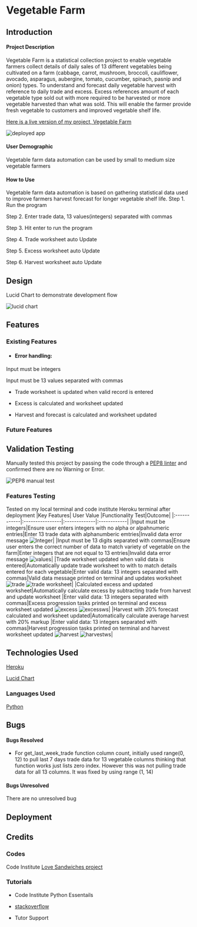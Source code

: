 
# Vegetable Farm
## Introduction
#### Project Description
  Vegetable Farm is a statistical collection project to enable vegetable farmers collect details of daily sales of 13 different vegetables being cultivated on a farm (cabbage, carrot, mushroom, broccoli, cauliflower, avocado, asparagus, aubergine, tomato, cucumber, spinach, pasnip and onion) types. To understand and forecast daily vegetable harvest with reference to daily trade and excess. Excess references amount of each vegetable type sold out with more required to be harvested or more vegetable harvested than what was sold. This will enable the farmer provide fresh vegetable to customers and improved vegetable shelf life. 

  [Here is a live version of my project, Vegetable Farm](https://vegetable-farm-d2f6bd1576d7.herokuapp.com/)

  ![deployed app](./assets/readme-images/deployed%20app.jpg)
#### User Demographic
Vegetable farm data automation can be used by small to medium size vegetable farmers 
#### How to Use
Vegetable farm data automation is based on gathering statistical data used to improve farmers harvest forecast for longer vegetable shelf life.
Step 1. Run the program

Step 2. Enter trade data, 13 values(integers) separated with commas

Step 3. Hit enter to run the program

Step 4. Trade worksheet auto Update

Step 5. Excess worksheet auto Update

Step 6. Harvest worksheet auto Update


## Design
Lucid Chart to demonstrate development flow

![lucid chart](./assets/readme-images/lucidchart.jpg)
## Features
### Existing Features
* #### Error handling:

Input must be integers

Input must be 13 values separated with commas

* Trade worksheet is updated when valid record is entered

* Excess is calculated and worksheet updated

* Harvest and forecast is calculated and worksheet updated

### Future Features
## Validation Testing
Manually tested this project by passing the code through a [PEP8 linter](https://pep8ci.herokuapp.com/) and confirmed there are no Warning or Error.

![PEP8 manual test](./assets/readme-images/Manual-test.jpg)

### Features Testing
 Tested on my local terminal and code institute Heroku terminal after deployment
|Key Features|   User Value   |Functionality Test|Outcome|
|:------------|:----------------|:-------------|:------------|
|Input must be integers|Ensure user enters integers with no alpha or alpahnumeric entries|Enter 13 trade data with alphanumberic emtries|Invalid data error message ![Integer](./assets/readme-images/Integer.jpg)|
|Input must be 13 digits separated with commas|Ensure user enters the correct number of data to match variety of vegetable on the farm|Enter integers that are not equal to 13 entries|Invalid data error message ![values](./assets/readme-images/numbeofvalues.jpg)|
|Trade worksheet updated when valid data is entered|Automatically update trade worksheet to with to match details entered for each vegetable|Enter valid data: 13 integers separated with commas|Valid data message printed on terminal and updates worksheet ![trade](./assets/readme-images/trade.jpg) ![trade worksheet](./assets/readme-images/tradews.jpg)|
|Calculated excess and updated worksheet|Automatically calculate excess by subtracting trade from harvest and update worksheet |Enter valid data: 13 integers separated with commas|Excess progression tasks  printed on terminal and excess worksheet updated ![excess](./assets/readme-images/excess.jpg) ![excessws](./assets/readme-images/excessws.jpg)|
|Harvest with 20% forecast  calculated and worksheet updated|Automatically calculate average harvest with 20% markup |Enter valid data: 13 integers separated with commas|Harvest progression tasks printed on terminal and harvest worksheet updated ![harvest](./assets/readme-images/harvest.jpg) ![harvestws](./assets/readme-images/excessws.jpg)|

## Technologies Used

[Heroku](https://id.heroku.com/login)

[Lucid Chart](https://www.lucidchart.com/)
### Languages Used
[Python](https://en.wikipedia.org/wiki/Python_(programming_language))
## Bugs
#### Bugs Resolved
* For get_last_week_trade function column count, initially used range(0, 12) to pull last 7 days trade data for 13 vegetable columns thinking that function works just lists zero index. However this was not pulling trade data for all 13 columns. 
It was fixed by using range (1, 14)

#### Bugs Unresolved
There are no unresolved bug
## Deployment
## Credits
### Codes
Code Institute [Love Sandwiches project](https://github.com/Code-Institute-Solutions/love-sandwiches-p5-sourcecode/tree/master/02-accessing-user-data/05-updating-our-sales-worksheet)
### Tutorials
* Code Institute Python Essentails

* [stackoverflow](https://stackoverflow.com/questions/23739224/empty-heading-warning-on-html5-validation)

* Tutor Support 









